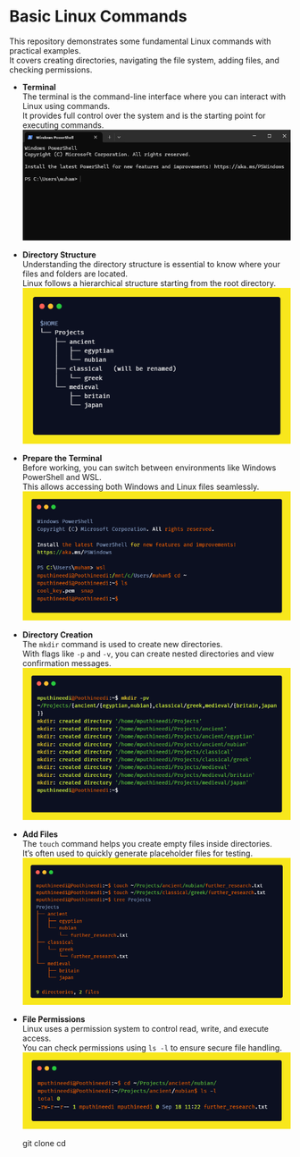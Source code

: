 # Basic Linux Commands

This repository demonstrates some fundamental Linux commands with practical examples.  
It covers creating directories, navigating the file system, adding files, and checking permissions.  

- **Terminal**  
  The terminal is the command-line interface where you can interact with Linux using commands.  
  It provides full control over the system and is the starting point for executing commands.  
  ![Terminal](./1.%20Terminal.png)

- **Directory Structure**  
  Understanding the directory structure is essential to know where your files and folders are located.  
  Linux follows a hierarchical structure starting from the root directory.  
  ![Directory Structure](./2.%20Directory%20Structure.png)

- **Prepare the Terminal**  
  Before working, you can switch between environments like Windows PowerShell and WSL.  
  This allows accessing both Windows and Linux files seamlessly.  
  ![Prepare the Terminal](./3.%20Prepare%20the%20Terminal.png)

- **Directory Creation**  
  The `mkdir` command is used to create new directories.  
  With flags like `-p` and `-v`, you can create nested directories and view confirmation messages.  
  ![Directory Creation](./4.%20Directory%20Creation.png)

- **Add Files**  
  The `touch` command helps you create empty files inside directories.  
  It’s often used to quickly generate placeholder files for testing.  
  ![Add Files](./5.%20Add%20Files.png)

- **File Permissions**  
  Linux uses a permission system to control read, write, and execute access.  
  You can check permissions using `ls -l` to ensure secure file handling.  
  ![File Permissions](./6.%20File%20Permissions.png)

   git clone <repo-url>
   cd <repo-name>
